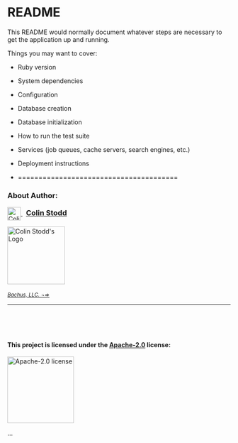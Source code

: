 # README

This README would normally document whatever steps are necessary to get the
application up and running.

Things you may want to cover:

* Ruby version

* System dependencies

* Configuration

* Database creation

* Database initialization

* How to run the test suite

* Services (job queues, cache servers, search engines, etc.)

* Deployment instructions

* =======================================


### About Author:

<div style="text-align:left;">
<a href="https://colinstodd.com" target="_blank" title="Visit ColinStod.com">
<img src="https://firebasestorage.googleapis.com/v0/b/colinstodd-com.appspot.com/o/images%2F2023%2Fcs-logo-pink-yellow.png?alt=media&token=1d126cda-c0ed-4633-893a-a4a63f9a9bdf" alt="Colin Stodd's Logo" style="width:30px; max-width:30px; vertical-align:middle;" />
<h3 style="text-align:left; display:inline; margin-top:10px; padding:0.5rem">Colin Stodd</h3>
</a>
</div>
<p>

</p>
<div style="text-align:left;">
<a href="https://colinstodd.com" target="_blank" title="Visit ColinStod.com">
<img src="https://firebasestorage.googleapis.com/v0/b/colinstodd-com.appspot.com/o/images%2F2023%2F750.png?alt=media&token=09413628-58ac-4531-a0d1-f31ebab5ea43" alt="Colin Stodd's Logo" style="width:130px; max-width:130px; vertical-align:middle;" />
</a>
</div><br>
<a href="https://bachusllc.com" target="_blank" rel="nofollow" title="Visit Bachus, LLC.">
<small><i>Bachus, LLC. ¬=> </i></small>
</a>






-----

<p>&nbsp;</p>
<p>&nbsp;</p>

#### This project is licensed under the [Apache-2.0](http://www.apache.org/licenses/LICENSE-2.0.html) license:
<a href="http://www.apache.org/licenses/LICENSE-2.0.html" target="_blank" title="Apache-2.0 license">
<img src="https://th.bing.com/th/id/R.dbbb60ad98c26c49d0f9e7b5fe72d20f?rik=Ywy9a%2bxLDxwXFg&riu=http%3a%2f%2fwww.iddfestivalrotterdam.nl%2fmanual%2fimages%2ffeather.png&ehk=XDMzg5qLTHxjJB50E1OSJg51OgwvRZAcOi1v93Do3zg%3d&risl=&pid=ImgRaw&r=0" alt="Apache-2.0 license" style="width:150px;max-width:200px;" />
</a>

...
